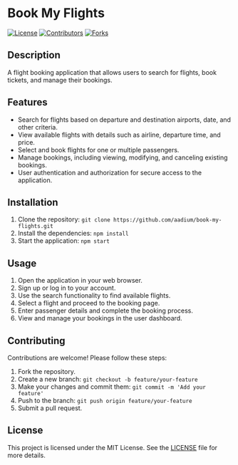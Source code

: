 # Book My Flights

[![License](https://img.shields.io/badge/license-MIT-red.svg)](LICENSE)
[![Contributors][contributors-shield]][contributors-url]
[![Forks][forks-shield]][forks-url]

<!-- MARKDOWN LINKS & IMAGES -->
<!-- https://www.markdownguide.org/basic-syntax/#reference-style-links -->
[contributors-shield]: https://img.shields.io/github/contributors/excelr-projs/book-my-flights.svg?style=for-the-badge
[contributors-url]: https://github.com/excelr-projs/book-my-flights/graphs/contributors
[forks-shield]: https://img.shields.io/github/forks/excelr-projs/book-my-flights.svg?style=for-the-badge
[forks-url]: https://github.com/excelr-projs/book-my-flights/network/members

## Description

A flight booking application that allows users to search for flights, book tickets, and manage their bookings.

## Features

- Search for flights based on departure and destination airports, date, and other criteria.
- View available flights with details such as airline, departure time, and price.
- Select and book flights for one or multiple passengers.
- Manage bookings, including viewing, modifying, and canceling existing bookings.
- User authentication and authorization for secure access to the application.

## Installation

1. Clone the repository: `git clone https://github.com/aadium/book-my-flights.git`
2. Install the dependencies: `npm install`
4. Start the application: `npm start`

## Usage

1. Open the application in your web browser.
2. Sign up or log in to your account.
3. Use the search functionality to find available flights.
4. Select a flight and proceed to the booking page.
5. Enter passenger details and complete the booking process.
6. View and manage your bookings in the user dashboard.

## Contributing

Contributions are welcome! Please follow these steps:

1. Fork the repository.
2. Create a new branch: `git checkout -b feature/your-feature`
3. Make your changes and commit them: `git commit -m 'Add your feature'`
4. Push to the branch: `git push origin feature/your-feature`
5. Submit a pull request.

## License

This project is licensed under the MIT License. See the [LICENSE](LICENSE) file for more details.

